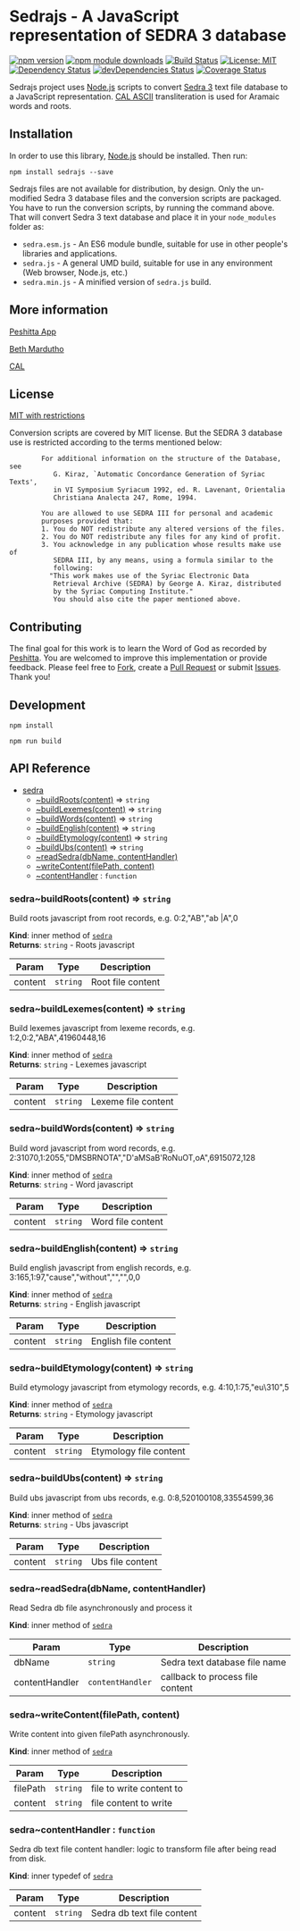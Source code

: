 # Sedrajs - A JavaScript representation of SEDRA 3 database

[![npm version](https://badge.fury.io/js/sedrajs.svg)](https://badge.fury.io/js/sedrajs)
[![npm module downloads](http://img.shields.io/npm/dt/sedrajs.svg)](https://www.npmjs.org/package/sedrajs)
[![Build Status](https://travis-ci.org/peshitta/sedrajs.svg?branch=master)](https://travis-ci.org/peshitta/sedrajs)
[![License: MIT](https://img.shields.io/badge/License-MIT-yellow.svg)](https://github.com/peshitta/sedrajs/blob/master/LICENSE)
[![Dependency Status](https://david-dm.org/peshitta/sedrajs.svg)](https://david-dm.org/peshitta/sedrajs)
[![devDependencies Status](https://david-dm.org/peshitta/sedrajs/dev-status.svg)](https://david-dm.org/peshitta/sedrajs?type=dev)
[![Coverage Status](https://coveralls.io/repos/github/peshitta/sedrajs/badge.svg?branch=master)](https://coveralls.io/github/peshitta/sedrajs?branch=master)

Sedrajs project uses [Node.js](https://nodejs.org/) scripts to convert
[Sedra 3](https://sedra.bethmardutho.org/about/resources) text file database
to a JavaScript representation.
[CAL ASCII](http://cal1.cn.huc.edu/searching/fullbrowser.html) transliteration
is used for Aramaic words and roots.

## Installation

In order to use this library, [Node.js](https://nodejs.org) should be installed. 
Then run:
```
npm install sedrajs --save
```

Sedrajs files are not available for distribution, by design. Only the 
un-modified Sedra 3 database files and the conversion scripts are packaged.
You have to run the conversion scripts, by running the command above. That will
convert Sedra 3 text database and place it in your `node_modules` folder as:
* `sedra.esm.js` - An ES6 module bundle, suitable for use in other people's
libraries and applications.
* `sedra.js` - A general UMD build, suitable for use in any environment
(Web browser, Node.js, etc.)
* `sedra.min.js` - A minified version of `sedra.js` build.

## More information

[Peshitta App](https://peshitta.github.io)

[Beth Mardutho](https://sedra.bethmardutho.org/about/fonts)

[CAL](http://cal1.cn.huc.edu/searching/fullbrowser.html)

## License

[MIT with restrictions](https://github.com/peshitta/sedrajs/blob/master/LICENSE)

Conversion scripts are covered by MIT license. But the SEDRA 3 database use is
restricted according to the terms mentioned below:
```
        For additional information on the structure of the Database, see
           G. Kiraz, `Automatic Concordance Generation of Syriac Texts',
           in VI Symposium Syriacum 1992, ed. R. Lavenant, Orientalia
           Christiana Analecta 247, Rome, 1994.

        You are allowed to use SEDRA III for personal and academic
        purposes provided that:
        1. You do NOT redistribute any altered versions of the files.
        2. You do NOT redistribute any files for any kind of profit.
        3. You acknowledge in any publication whose results make use of
           SEDRA III, by any means, using a formula similar to the
           following:
          "This work makes use of the Syriac Electronic Data
           Retrieval Archive (SEDRA) by George A. Kiraz, distributed
           by the Syriac Computing Institute."
           You should also cite the paper mentioned above.
```

## Contributing

The final goal for this work is to learn the Word of God as recorded by
[Peshitta](https://en.wikipedia.org/wiki/Peshitta).
You are welcomed to improve this implementation or provide feedback. Please
feel free to [Fork](https://help.github.com/articles/fork-a-repo/), create a
[Pull Request](https://help.github.com/articles/about-pull-requests/) or
submit [Issues](https://github.com/peshitta/sedrajs/issues).
Thank you!

## Development

```
npm install
```
```
npm run build
```

## API Reference

* [sedra](#module_sedra)
    * [~buildRoots(content)](#module_sedra..buildRoots) ⇒ <code>string</code>
    * [~buildLexemes(content)](#module_sedra..buildLexemes) ⇒ <code>string</code>
    * [~buildWords(content)](#module_sedra..buildWords) ⇒ <code>string</code>
    * [~buildEnglish(content)](#module_sedra..buildEnglish) ⇒ <code>string</code>
    * [~buildEtymology(content)](#module_sedra..buildEtymology) ⇒ <code>string</code>
    * [~buildUbs(content)](#module_sedra..buildUbs) ⇒ <code>string</code>
    * [~readSedra(dbName, contentHandler)](#module_sedra..readSedra)
    * [~writeContent(filePath, content)](#module_sedra..writeContent)
    * [~contentHandler](#module_sedra..contentHandler) : <code>function</code>

<a name="module_sedra..buildRoots"></a>

### sedra~buildRoots(content) ⇒ <code>string</code>
Build roots javascript from root records,
e.g. 0:2,"AB","ab           |A",0

**Kind**: inner method of [<code>sedra</code>](#module_sedra)  
**Returns**: <code>string</code> - Roots javascript  

| Param | Type | Description |
| --- | --- | --- |
| content | <code>string</code> | Root file content |

<a name="module_sedra..buildLexemes"></a>

### sedra~buildLexemes(content) ⇒ <code>string</code>
Build lexemes javascript from lexeme records,
e.g. 1:2,0:2,"ABA",41960448,16

**Kind**: inner method of [<code>sedra</code>](#module_sedra)  
**Returns**: <code>string</code> - Lexemes javascript  

| Param | Type | Description |
| --- | --- | --- |
| content | <code>string</code> | Lexeme file content |

<a name="module_sedra..buildWords"></a>

### sedra~buildWords(content) ⇒ <code>string</code>
Build word javascript from word records,
e.g. 2:31070,1:2055,"DMSBRNOTA","D'aMSaB'RoNuOT,oA",6915072,128

**Kind**: inner method of [<code>sedra</code>](#module_sedra)  
**Returns**: <code>string</code> - Word javascript  

| Param | Type | Description |
| --- | --- | --- |
| content | <code>string</code> | Word file content |

<a name="module_sedra..buildEnglish"></a>

### sedra~buildEnglish(content) ⇒ <code>string</code>
Build english javascript from english records,
e.g. 3:165,1:97,"cause","without","","",0,0

**Kind**: inner method of [<code>sedra</code>](#module_sedra)  
**Returns**: <code>string</code> - English javascript  

| Param | Type | Description |
| --- | --- | --- |
| content | <code>string</code> | English file content |

<a name="module_sedra..buildEtymology"></a>

### sedra~buildEtymology(content) ⇒ <code>string</code>
Build etymology javascript from etymology records,
e.g. 4:10,1:75,"eu\310",5

**Kind**: inner method of [<code>sedra</code>](#module_sedra)  
**Returns**: <code>string</code> - Etymology javascript  

| Param | Type | Description |
| --- | --- | --- |
| content | <code>string</code> | Etymology file content |

<a name="module_sedra..buildUbs"></a>

### sedra~buildUbs(content) ⇒ <code>string</code>
Build ubs javascript from ubs records,
e.g. 0:8,520100108,33554599,36

**Kind**: inner method of [<code>sedra</code>](#module_sedra)  
**Returns**: <code>string</code> - Ubs javascript  

| Param | Type | Description |
| --- | --- | --- |
| content | <code>string</code> | Ubs file content |

<a name="module_sedra..readSedra"></a>

### sedra~readSedra(dbName, contentHandler)
Read Sedra db file asynchronously and process it

**Kind**: inner method of [<code>sedra</code>](#module_sedra)  

| Param | Type | Description |
| --- | --- | --- |
| dbName | <code>string</code> | Sedra text database file name |
| contentHandler | <code>contentHandler</code> | callback to process file content |

<a name="module_sedra..writeContent"></a>

### sedra~writeContent(filePath, content)
Write content into given filePath asynchronously.

**Kind**: inner method of [<code>sedra</code>](#module_sedra)  

| Param | Type | Description |
| --- | --- | --- |
| filePath | <code>string</code> | file to write content to |
| content | <code>string</code> | file content to write |

<a name="module_sedra..contentHandler"></a>

### sedra~contentHandler : <code>function</code>
Sedra db text file content handler: logic to
transform file after being read from disk.

**Kind**: inner typedef of [<code>sedra</code>](#module_sedra)  

| Param | Type | Description |
| --- | --- | --- |
| content | <code>string</code> | Sedra db text file content |

